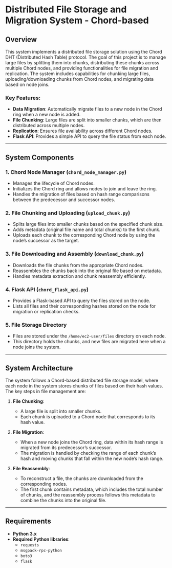 # Distributed File Storage and Migration System - Chord-based

## Overview

This system implements a distributed file storage solution using the Chord DHT (Distributed Hash Table) protocol. The goal of this project is to manage large files by splitting them into chunks, distributing these chunks across multiple Chord nodes, and providing functionalities for file migration and replication. The system includes capabilities for chunking large files, uploading/downloading chunks from Chord nodes, and migrating data based on node joins.

### Key Features:
- **Data Migration**: Automatically migrate files to a new node in the Chord ring when a new node is added.
- **File Chunking**: Large files are split into smaller chunks, which are then distributed across multiple nodes.
- **Replication**: Ensures file availability across different Chord nodes.
- **Flask API**: Provides a simple API to query the file status from each node.

---

## System Components

### 1. **Chord Node Manager (`chord_node_manager.py`)**
   - Manages the lifecycle of Chord nodes.
   - Initializes the Chord ring and allows nodes to join and leave the ring.
   - Handles the migration of files based on hash range comparisons between the predecessor and successor nodes.
   
### 2. **File Chunking and Uploading (`upload_chunk.py`)**
   - Splits large files into smaller chunks based on the specified chunk size.
   - Adds metadata (original file name and total chunks) to the first chunk.
   - Uploads each chunk to the corresponding Chord node by using the node’s successor as the target.

### 3. **File Downloading and Assembly (`download_chunk.py`)**
   - Downloads the file chunks from the appropriate Chord nodes.
   - Reassembles the chunks back into the original file based on metadata.
   - Handles metadata extraction and chunk reassembly efficiently.

### 4. **Flask API (`chord_flask_api.py`)**
   - Provides a Flask-based API to query the files stored on the node.
   - Lists all files and their corresponding hashes stored on the node for migration or replication checks.

### 5. **File Storage Directory**
   - Files are stored under the `/home/ec2-user/files` directory on each node.
   - This directory holds the chunks, and new files are migrated here when a node joins the system.

---

## System Architecture

The system follows a Chord-based distributed file storage model, where each node in the system stores chunks of files based on their hash values. The key steps in file management are:

1. **File Chunking**: 
   - A large file is split into smaller chunks.
   - Each chunk is uploaded to a Chord node that corresponds to its hash value.

2. **File Migration**:
   - When a new node joins the Chord ring, data within its hash range is migrated from its predecessor’s successor.
   - The migration is handled by checking the range of each chunk’s hash and moving chunks that fall within the new node’s hash range.

3. **File Reassembly**:
   - To reconstruct a file, the chunks are downloaded from the corresponding nodes.
   - The first chunk contains metadata, which includes the total number of chunks, and the reassembly process follows this metadata to combine the chunks into the original file.

---

## Requirements

- **Python 3.x**
- **Required Python libraries**:
  - `requests`
  - `msgpack-rpc-python`
  - `boto3`
  - `flask`


